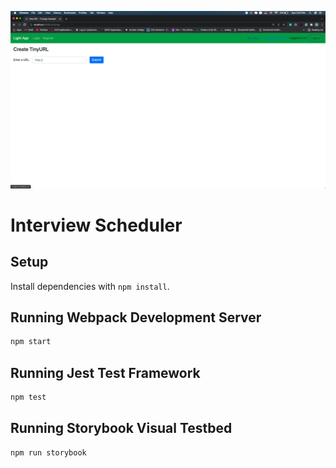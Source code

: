 !["screenshot description"](https://github.com/ahmedMoussa2020/tinyapp/blob/master/docs/create=urls.png?raw=true)

# Interview Scheduler

## Setup

Install dependencies with `npm install`.

## Running Webpack Development Server

```sh
npm start
```

## Running Jest Test Framework

```sh
npm test
```

## Running Storybook Visual Testbed

```sh
npm run storybook
```
